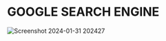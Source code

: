 # GOOGLE SEARCH ENGINE
![Screenshot 2024-01-31 202427](https://github.com/Amisha0971/GOOGLE-SEARCH-ENGINE-HTML--CSS/assets/136344215/0f1de9da-c2f3-4a0b-99b5-fef2eca6526e)

